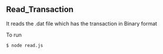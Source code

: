 ## Read_Transaction
It reads the .dat file which has the transaction in Binary format

To run
```
$ node read.js
```
